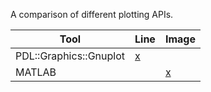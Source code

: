 A comparison of different plotting APIs.

| Tool | Line | Image |
|------|------|-------|
| PDL::Graphics::Gnuplot | [x](line-plot/pdl-graphics-gnuplot.pl) | |
| MATLAB    |      | [x](image-display/matlab.m) |

